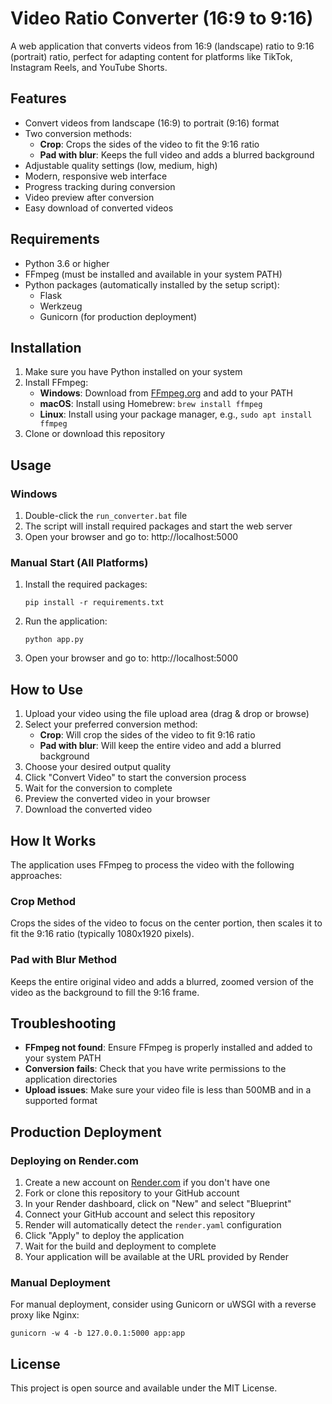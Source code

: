 # Video Ratio Converter (16:9 to 9:16)

A web application that converts videos from 16:9 (landscape) ratio to 9:16 (portrait) ratio, perfect for adapting content for platforms like TikTok, Instagram Reels, and YouTube Shorts.

## Features

- Convert videos from landscape (16:9) to portrait (9:16) format
- Two conversion methods:
  - **Crop**: Crops the sides of the video to fit the 9:16 ratio
  - **Pad with blur**: Keeps the full video and adds a blurred background
- Adjustable quality settings (low, medium, high)
- Modern, responsive web interface
- Progress tracking during conversion
- Video preview after conversion
- Easy download of converted videos

## Requirements

- Python 3.6 or higher
- FFmpeg (must be installed and available in your system PATH)
- Python packages (automatically installed by the setup script):
  - Flask
  - Werkzeug
  - Gunicorn (for production deployment)

## Installation

1. Make sure you have Python installed on your system
2. Install FFmpeg:
   - **Windows**: Download from [FFmpeg.org](https://ffmpeg.org/download.html) and add to your PATH
   - **macOS**: Install using Homebrew: `brew install ffmpeg`
   - **Linux**: Install using your package manager, e.g., `sudo apt install ffmpeg`
3. Clone or download this repository

## Usage

### Windows

1. Double-click the `run_converter.bat` file
2. The script will install required packages and start the web server
3. Open your browser and go to: http://localhost:5000

### Manual Start (All Platforms)

1. Install the required packages:
   ```
   pip install -r requirements.txt
   ```

2. Run the application:
   ```
   python app.py
   ```

3. Open your browser and go to: http://localhost:5000

## How to Use

1. Upload your video using the file upload area (drag & drop or browse)
2. Select your preferred conversion method:
   - **Crop**: Will crop the sides of the video to fit 9:16 ratio
   - **Pad with blur**: Will keep the entire video and add a blurred background
3. Choose your desired output quality
4. Click "Convert Video" to start the conversion process
5. Wait for the conversion to complete
6. Preview the converted video in your browser
7. Download the converted video

## How It Works

The application uses FFmpeg to process the video with the following approaches:

### Crop Method
Crops the sides of the video to focus on the center portion, then scales it to fit the 9:16 ratio (typically 1080x1920 pixels).

### Pad with Blur Method
Keeps the entire original video and adds a blurred, zoomed version of the video as the background to fill the 9:16 frame.

## Troubleshooting

- **FFmpeg not found**: Ensure FFmpeg is properly installed and added to your system PATH
- **Conversion fails**: Check that you have write permissions to the application directories
- **Upload issues**: Make sure your video file is less than 500MB and in a supported format

## Production Deployment

### Deploying on Render.com

1. Create a new account on [Render.com](https://render.com) if you don't have one
2. Fork or clone this repository to your GitHub account
3. In your Render dashboard, click on "New" and select "Blueprint"
4. Connect your GitHub account and select this repository
5. Render will automatically detect the `render.yaml` configuration
6. Click "Apply" to deploy the application
7. Wait for the build and deployment to complete
8. Your application will be available at the URL provided by Render

### Manual Deployment

For manual deployment, consider using Gunicorn or uWSGI with a reverse proxy like Nginx:

```
gunicorn -w 4 -b 127.0.0.1:5000 app:app
```

## License

This project is open source and available under the MIT License.
